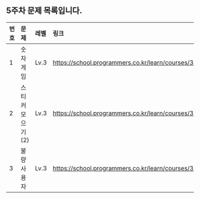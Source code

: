 ## 5주차 문제 목록입니다.

|번호|문제|레벨|링크|
|:---|:--|:---|:---|
|1|숫자게임|Lv.3|https://school.programmers.co.kr/learn/courses/30/lessons/12987|
|2|스티커모으기(2)|Lv.3|https://school.programmers.co.kr/learn/courses/30/lessons/12971|
|3|불량사용자|Lv.3|https://school.programmers.co.kr/learn/courses/30/lessons/64064|
